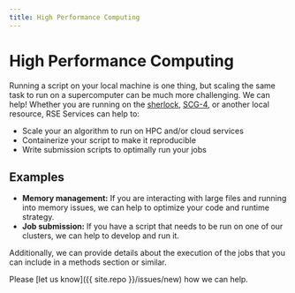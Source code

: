 ```yaml
---
title: High Performance Computing
---
```


# High Performance Computing

Running a script on your local machine is one thing, but scaling the same task
to run on a supercomputer can be much more challenging. We can help! Whether you
are running on the [sherlock](https://sherlock.stanford.edu/docs), 
[SCG-4](https://srcc.stanford.edu/scg-genomics-cluster-genomics-scale),
or another local resource, RSE Services can help to:

 - Scale your an algorithm to run on HPC and/or cloud services
 - Containerize your script to make it reproducible
 - Write submission scripts to optimally run your jobs

## Examples

 - **Memory management:** If you are interacting with large files and running into memory issues, we can help to optimize your code and runtime strategy.
 - **Job submission:** If you have a script that needs to be run on one of our clusters, we can help to develop and run it.

Additionally, we can provide details about the execution of the jobs that
you can include in a methods section or similar.

Please [let us know]({{ site.repo }}/issues/new) how we can help.
